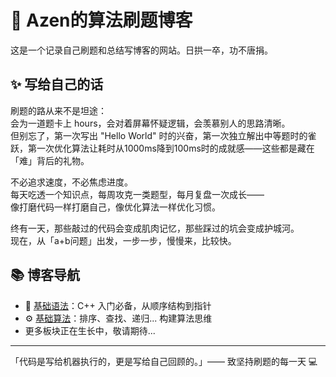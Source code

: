 # 🌟 Azen的算法刷题博客  

这是一个记录自己刷题和总结写博客的网站。日拱一卒，功不唐捐。

## ✨ 写给自己的话  

刷题的路从来不是坦途：  
会为一道题卡上 hours，会对着屏幕怀疑逻辑，会羡慕别人的思路清晰。  
但别忘了，第一次写出 "Hello World" 时的兴奋，第一次独立解出中等题时的雀跃，第一次优化算法让耗时从1000ms降到100ms时的成就感——这些都是藏在「难」背后的礼物。  

不必追求速度，不必焦虑进度。  
每天吃透一个知识点，每周攻克一类题型，每月复盘一次成长——  
像打磨代码一样打磨自己，像优化算法一样优化习惯。  

终有一天，那些敲过的代码会变成肌肉记忆，那些踩过的坑会变成护城河。  
现在，从「a+b问题」出发，一步一步，慢慢来，比较快。  

## 📚 博客导航  
- 🔧 [基础语法](/basic-syntax/)：C++ 入门必备，从顺序结构到指针  
- ⚙️ [基础算法](/basic-algorithms/)：排序、查找、递归... 构建算法思维  
- 更多板块正在生长中，敬请期待...  

---  
「代码是写给机器执行的，更是写给自己回顾的。」—— 致坚持刷题的每一天 💻
